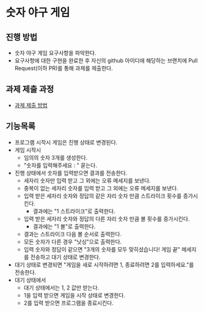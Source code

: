 # 숫자 야구 게임
## 진행 방법
* 숫자 야구 게임 요구사항을 파악한다.
* 요구사항에 대한 구현을 완료한 후 자신의 github 아이디에 해당하는 브랜치에 Pull Request(이하 PR)를 통해 과제를 제출한다.

## 과제 제출 과정
* [과제 제출 방법](https://github.com/next-step/nextstep-docs/tree/master/precourse)

## 기능목록

* 프로그램 시작시 게임은 진행 상태로 변경된다.
* 게임 시작시
  * 임의의 숫자 3개를 생성한다.
  * "숫자를 입력해주세요 : " 묻는다.
* 진행 상태에서 숫자를 입력받으면 결과를 전송한다.
  * 세자리 숫자만 입력 받고 그 외에는 오류 메세지를 보낸다.
  * 중복이 없는 세자리 숫자를 입력 받고 그 외에는 오류 메세지를 보낸다.
  * 입력 받은 세자리 숫자와 정답의 같은 자리 숫자 만큼 스트라이크 횟수를 증가시킨다.
    * 결과에는 "1 스트라이크"로 출력한다.
  * 입력 받은 세자리 숫자와 정답의 다른 자리 숫자 만큼 볼 횟수를 증가시킨다.
    * 결과에는 "1 볼"로 출력한다.
  * 결과는 스트라이크 다음 볼 순서로 출력한다.
  * 모든 숫자가 다른 경우 "낫싱"으로 출력한다.
  * 입력 숫자와 정답이 같으면 "3개의 숫자를 모두 맞히셨습니다! 게임 끝" 메세지를 전송하고 대기 상태로 변경한다.
* 대기 상태로 변경되면 "게임을 새로 시작하려면 1, 종료하려면 2를 입력하세요."를 전송한다.
* 대기 상태에서
  * 대기 상태에서는 1, 2 값만 받는다.
  * 1을 입력 받으면 게임을 시작 상태로 변경한다.
  * 2를 입력 받으면 프로그램을 종료시킨다.
